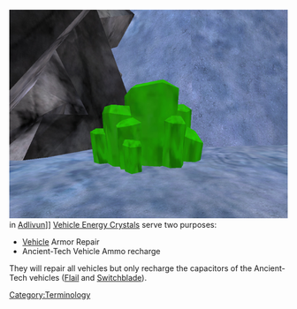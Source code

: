![](images/VehicleRepairCrystal.jpg "fig:VehicleRepairCrystal.jpg") in
[Adlivun](Adlivun "wikilink")\]\] [Vehicle Energy
Crystals](Vehicle_Energy_Crystal "wikilink") serve two purposes:

- [Vehicle](Vehicle "wikilink") Armor Repair
- Ancient-Tech Vehicle Ammo recharge

They will repair all vehicles but only recharge the capacitors of the
Ancient-Tech vehicles ([Flail](Flail "wikilink") and
[Switchblade](Switchblade "wikilink")).

[Category:Terminology](Category:Terminology "wikilink")
